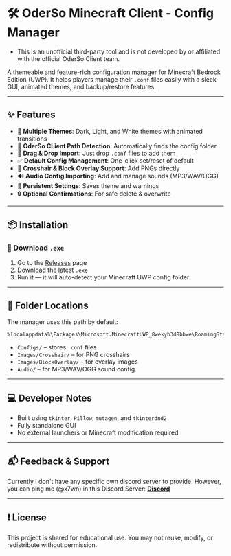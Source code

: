 # 🛠 OderSo Minecraft Client - Config Manager

- This is an unofficial third-party tool and is not developed by or affiliated with the official OderSo Client team.

A themeable and feature-rich configuration manager for Minecraft Bedrock Edition (UWP).
It helps players manage their `.conf` files easily with a sleek GUI, animated themes, and backup/restore features.

---

## ✨ Features

* 🎨 **Multiple Themes**: Dark, Light, and White themes with animated transitions
* 📁 **OderSo CLient Path Detection**: Automatically finds the config folder
* 🧲 **Drag & Drop Import**: Just drop `.conf` files to add them
* ✅ **Default Config Management**: One-click set/reset of default
* 🧱 **Crosshair & Block Overlay Support**: Add PNGs directly
* 🔊 **Audio Config Importing**: Add and manage sounds (MP3/WAV/OGG)
* 💾 **Persistent Settings**: Saves theme and warnings
* 🔒 **Optional Confirmations**: For safe delete & overwrite

---

## 📦 Installation

### 🔹 Download `.exe`

1. Go to the [Releases](https://github.com/Xem7z/OderSo-Config-Manager/releases) page
2. Download the latest `.exe`
3. Run it — it will auto-detect your Minecraft UWP config folder


---

## 📁 Folder Locations

The manager uses this path by default:

```
%localappdata%\Packages\Microsoft.MinecraftUWP_8wekyb3d8bbwe\RoamingState\OderSo\
```

* `Configs/` – stores `.conf` files
* `Images/Crosshair/` – for PNG crosshairs
* `Images/BlockOverlay/` – for overlay images
* `Audio/` – for MP3/WAV/OGG sound config

---

## 💻 Developer Notes

* Built using `tkinter`, `Pillow`, `mutagen`, and `tkinterdnd2`
* Fully standalone GUI
* No external launchers or Minecraft modification required

---

## 📬 Feedback & Support

Currently I don't have any specific own discord server to provide. However, you can ping me (@x7wn) in this Discord Server:
**[Discord](https://discord.gg/XN9uPbQ3Bm)**

---

## ❗ License

This project is shared for educational use. You may not reuse, modify, or redistribute without permission.
